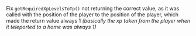 Fix `getRequiredXpLevelsToTp()` not returning the correct value, as it was called with the position of the player to the
position of the player, which made the return value always 1 *(basically the xp taken from the player when it teleported
to a home was always 1)*